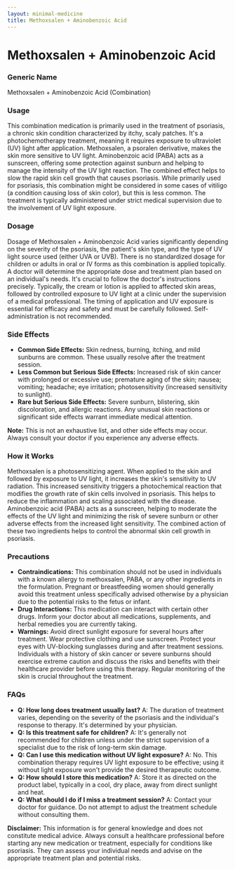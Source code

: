 ```yaml
---
layout: minimal-medicine
title: Methoxsalen + Aminobenzoic Acid
---
```


# Methoxsalen + Aminobenzoic Acid
### Generic Name
Methoxsalen + Aminobenzoic Acid (Combination)


### Usage

This combination medication is primarily used in the treatment of psoriasis, a chronic skin condition characterized by itchy, scaly patches.  It's a photochemotherapy treatment, meaning it requires exposure to ultraviolet (UV) light after application.  Methoxsalen, a psoralen derivative, makes the skin more sensitive to UV light. Aminobenzoic acid (PABA) acts as a sunscreen, offering some protection against sunburn and helping to manage the intensity of the UV light reaction. The combined effect helps to slow the rapid skin cell growth that causes psoriasis. While primarily used for psoriasis, this combination might be considered in some cases of vitiligo (a condition causing loss of skin color), but this is less common.  The treatment is typically administered under strict medical supervision due to the involvement of UV light exposure.


### Dosage

Dosage of Methoxsalen + Aminobenzoic Acid varies significantly depending on the severity of the psoriasis, the patient's skin type, and the type of UV light source used (either UVA or UVB).  There is no standardized dosage for children or adults in oral or IV forms as this combination is applied topically.  A doctor will determine the appropriate dose and treatment plan based on an individual's needs.  It's crucial to follow the doctor's instructions precisely.  Typically, the cream or lotion is applied to affected skin areas, followed by controlled exposure to UV light at a clinic under the supervision of a medical professional. The timing of application and UV exposure is essential for efficacy and safety and must be carefully followed. Self-administration is not recommended.


### Side Effects

* **Common Side Effects:**  Skin redness, burning, itching, and mild sunburns are common.  These usually resolve after the treatment session.
* **Less Common but Serious Side Effects:** Increased risk of skin cancer with prolonged or excessive use; premature aging of the skin; nausea; vomiting; headache; eye irritation; photosensitivity (increased sensitivity to sunlight).
* **Rare but Serious Side Effects:**  Severe sunburn, blistering, skin discoloration,  and allergic reactions.  Any unusual skin reactions or significant side effects warrant immediate medical attention.

**Note:** This is not an exhaustive list, and other side effects may occur.  Always consult your doctor if you experience any adverse effects.


### How it Works

Methoxsalen is a photosensitizing agent. When applied to the skin and followed by exposure to UV light, it increases the skin's sensitivity to UV radiation. This increased sensitivity triggers a photochemical reaction that modifies the growth rate of skin cells involved in psoriasis.  This helps to reduce the inflammation and scaling associated with the disease. Aminobenzoic acid (PABA) acts as a sunscreen, helping to moderate the effects of the UV light and minimizing the risk of severe sunburn or other adverse effects from the increased light sensitivity.  The combined action of these two ingredients helps to control the abnormal skin cell growth in psoriasis.


### Precautions

* **Contraindications:**  This combination should not be used in individuals with a known allergy to methoxsalen, PABA, or any other ingredients in the formulation.  Pregnant or breastfeeding women should generally avoid this treatment unless specifically advised otherwise by a physician due to the potential risks to the fetus or infant.
* **Drug Interactions:**  This medication can interact with certain other drugs. Inform your doctor about all medications, supplements, and herbal remedies you are currently taking.
* **Warnings:**  Avoid direct sunlight exposure for several hours after treatment. Wear protective clothing and use sunscreen. Protect your eyes with UV-blocking sunglasses during and after treatment sessions. Individuals with a history of skin cancer or severe sunburns should exercise extreme caution and discuss the risks and benefits with their healthcare provider before using this therapy. Regular monitoring of the skin is crucial throughout the treatment.


### FAQs

* **Q: How long does treatment usually last?** A: The duration of treatment varies, depending on the severity of the psoriasis and the individual's response to therapy. It's determined by your physician.
* **Q: Is this treatment safe for children?** A:  It's generally not recommended for children unless under the strict supervision of a specialist due to the risk of long-term skin damage.
* **Q: Can I use this medication without UV light exposure?** A: No. This combination therapy requires UV light exposure to be effective; using it without light exposure won't provide the desired therapeutic outcome.
* **Q: How should I store this medication?** A: Store it as directed on the product label, typically in a cool, dry place, away from direct sunlight and heat.
* **Q: What should I do if I miss a treatment session?** A: Contact your doctor for guidance. Do not attempt to adjust the treatment schedule without consulting them.


**Disclaimer:** This information is for general knowledge and does not constitute medical advice. Always consult a healthcare professional before starting any new medication or treatment, especially for conditions like psoriasis.  They can assess your individual needs and advise on the appropriate treatment plan and potential risks.
